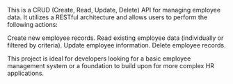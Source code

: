 This is a CRUD (Create, Read, Update, Delete) API for managing employee data. It utilizes a RESTful architecture and allows users to perform the following actions:

Create new employee records.
Read existing employee data (individually or filtered by criteria).
Update employee information.
Delete employee records.

This project is ideal for developers looking for a basic employee management system or a foundation to build upon for more complex HR applications.
